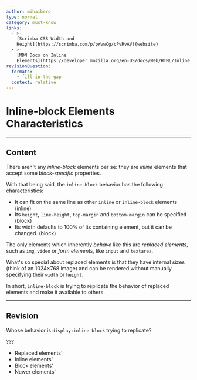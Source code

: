 ```yaml
---
author: mihaiberq
type: normal
category: must-know
links:
  - >-
    [Scrimba CSS Width and
    Height](https://scrimba.com/p/pWvwCg/cPvRvAV){website}
  - >-
    [MDN Docs on Inline
    Elements](https://developer.mozilla.org/en-US/docs/Web/HTML/Inline_elements){documentation}
revisionQuestion:
  formats:
    - fill-in-the-gap
  context: relative
---
```


# Inline-block Elements Characteristics


---

## Content

There aren't any *inline-block* elements per se: they are *inline* elements that accept some *block-specific* properties.

With that being said, the `inline-block` behavior has the following characteristics:

- It can fit on the same line as other `inline` or `inline-block` elements (inline)
- Its `height`, `line-height`, `top-margin` and `bottom-margin` can be specified (block)
- Its width defaults to 100% of its containing element, but it can be changed. (block)

The only elements which inherently *behave* like this are *replaced elements*, such as `img`, `video` or *form elements*, like `input` and `textarea`.

What's so special about replaced elements is that they have internal sizes (think of an 1024×768 image) and can be rendered without manually specifying their `width` or `height`.

In short, `inline-block` is trying to replicate the behavior of replaced elements and make it available to others.


---

## Revision

Whose behavior is `display:inline-block` trying to replicate?

???

- Replaced elements'
- Inline elements'
- Block elements'
- Newer elements'
